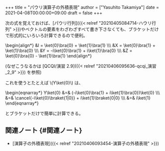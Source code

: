 +++
title = "パウリ演算子の外積表現"
author = ["Yasuhito Takamiya"]
date = 2021-04-08T00:00:00+09:00
draft = false
+++

次の式を覚えておけば、[パウリ行列]({{< relref "20210405084714-ハウリ行列" >}})やベクトルの要素をわざわざすべて書き下さなくても、ブラケットだけで形式的にいろいろ計算できるので便利。

\begin{align\*}
  &I = \ket{0}\bra{0} + \ket{1}\bra{1} \\\\\\
  &X = \ket{0}\bra{1} + \ket{1}\bra{0} \\\\\\
  &Y = -i\ket{0}\bra{1} + i\ket{1}\bra{0} \\\\\\
  &Z = \ket{0}\bra{0} - \ket{1}\bra{1}
\end{align\*}

(なぜこうなるかは [QCQI/演習 2.9]({{< relref "20210406095636-qcqi_演習_2_9" >}}) を参照)

これを使うとたとえば \\(Y\ket{0}\\) は、

\begin{eqnarray\*}
  Y\ket{0} &=& (-i\ket{0}\bra{1} + i\ket{1}\bra{0})\ket{0} \\\\\\
    &=& \cancel{-i\ket{0}\braket{1|0}} + i\ket{1}\braket{0|0} \\\\\\
    &=& i\ket{1}
\end{eqnarray\*}

とブラケットだけで簡単に計算できる。


## 関連ノート {#関連ノート}

-   [演算子の外積表現]({{< relref "20210406093454-演算子の外積表現" >}})
